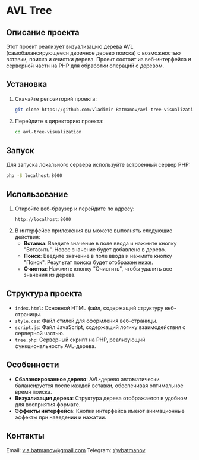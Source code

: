 # AVL Tree

## Описание проекта

Этот проект реализует визуализацию дерева AVL (самобалансирующееся двоичное дерево поиска) с возможностью вставки, поиска и очистки дерева. Проект состоит из веб-интерфейса и серверной части на PHP для обработки операций с деревом.

## Установка

1. Скачайте репозиторий проекта:
    ```bash
    git clone https://github.com/Vladimir-Batmanov/avl-tree-visualization.git
    ```
2. Перейдите в директорию проекта:
    ```bash
    cd avl-tree-visualization
    ```

## Запуск

Для запуска локального сервера используйте встроенный сервер PHP:

```bash
php -S localhost:8000
```

## Использование

1. Откройте веб-браузер и перейдите по адресу:
    ```
    http://localhost:8000
    ```
2. В интерфейсе приложения вы можете выполнять следующие действия:
    - **Вставка**: Введите значение в поле ввода и нажмите кнопку "Вставить". Новое значение будет добавлено в дерево.
    - **Поиск**: Введите значение в поле ввода и нажмите кнопку "Поиск". Результат поиска будет отображен ниже.
    - **Очистка**: Нажмите кнопку "Очистить", чтобы удалить все значения из дерева.

## Структура проекта

- `index.html`: Основной HTML файл, содержащий структуру веб-страницы.
- `style.css`: Файл стилей для оформления веб-страницы.
- `script.js`: Файл JavaScript, содержащий логику взаимодействия с серверной частью.
- `tree.php`: Серверный скрипт на PHP, реализующий функциональность AVL-дерева.

## Особенности

- **Сбалансированное дерево**: AVL-дерево автоматически балансируется после каждой вставки, обеспечивая оптимальное время поиска.
- **Визуализация дерева**: Структура дерева отображается в удобном для восприятия формате.
- **Эффекты интерфейса**: Кнопки интерфейса имеют анимационные эффекты при наведении и нажатии.

## Контакты
Email: v.a.batmanov@gmail.com
Telegram: [@vbatmanov](https://t.me/vbatmanov)



